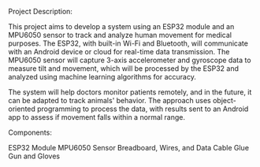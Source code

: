 Project Description:

This project aims to develop a system using an ESP32 module and an MPU6050 sensor to track and analyze human movement for medical purposes. The ESP32, with built-in Wi-Fi and Bluetooth, will communicate with an Android device or cloud for real-time data transmission. The MPU6050 sensor will capture 3-axis accelerometer and gyroscope data to measure tilt and movement, which will be processed by the ESP32 and analyzed using machine learning algorithms for accuracy.

The system will help doctors monitor patients remotely, and in the future, it can be adapted to track animals' behavior. The approach uses object-oriented programming to process the data, with results sent to an Android app to assess if movement falls within a normal range.

Components:

ESP32 Module
MPU6050 Sensor
Breadboard, Wires, and Data Cable
Glue Gun and Gloves
